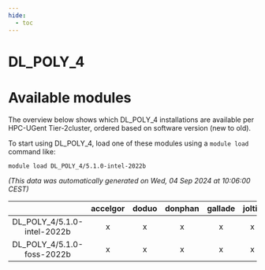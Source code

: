 ```yaml
---
hide:
  - toc
---
```


DL_POLY_4
=========

# Available modules


The overview below shows which DL_POLY_4 installations are available per HPC-UGent Tier-2cluster, ordered based on software version (new to old).

To start using DL_POLY_4, load one of these modules using a `module load` command like:

```shell
module load DL_POLY_4/5.1.0-intel-2022b
```

*(This data was automatically generated on Wed, 04 Sep 2024 at 10:06:00 CEST)*  

| |accelgor|doduo|donphan|gallade|joltik|shinx|skitty|
| :---: | :---: | :---: | :---: | :---: | :---: | :---: | :---: |
|DL_POLY_4/5.1.0-intel-2022b|x|x|x|x|x|x|x|
|DL_POLY_4/5.1.0-foss-2022b|x|x|x|x|x|x|x|
